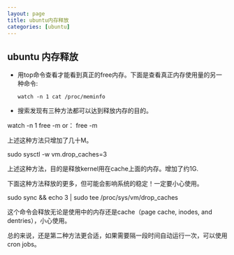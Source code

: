 ```yaml
---
layout: page
title: ubuntu内存释放
categories: [ubuntu]
---
```


## ubuntu 内存释放

* 用top命令查看才能看到真正的free内存。下面是查看真正内存使用量的另一种命令:

    ```
    watch -n 1 cat /proc/meminfo
    ```
* 搜索发现有三种方法都可以达到释放内存的目的。

watch -n 1 free -m
or：
free -m

上述这种方法只增加了几十M。

sudo sysctl -w vm.drop_caches=3

上述这种方法，目的是释放kernel用在cache上面的内存。增加了约1G.

下面这种方法释放的更多，但可能会影响系统的稳定！一定要小心使用。

sudo sync && echo 3 | sudo tee /proc/sys/vm/drop_caches

这个命令会释放无论是使用中的内存还是cache（page cache, inodes, and dentries），小心使用。

总的来说，还是第二种方法更合适，如果需要隔一段时间自动运行一次，可以使用cron jobs。